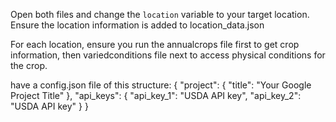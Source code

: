 

Open both files and change the `location` variable to your target location. Ensure the location information is added to location_data.json

For each location, ensure you run the annualcrops file first to get crop information, then variedconditions file next to access physical conditions for the crop.

have a config.json file of this structure:
{
  "project": {
    "title": "Your Google Project Title"
  },
  "api_keys": {
    "api_key_1": "USDA API key",
    "api_key_2": "USDA API key"
  }
}
